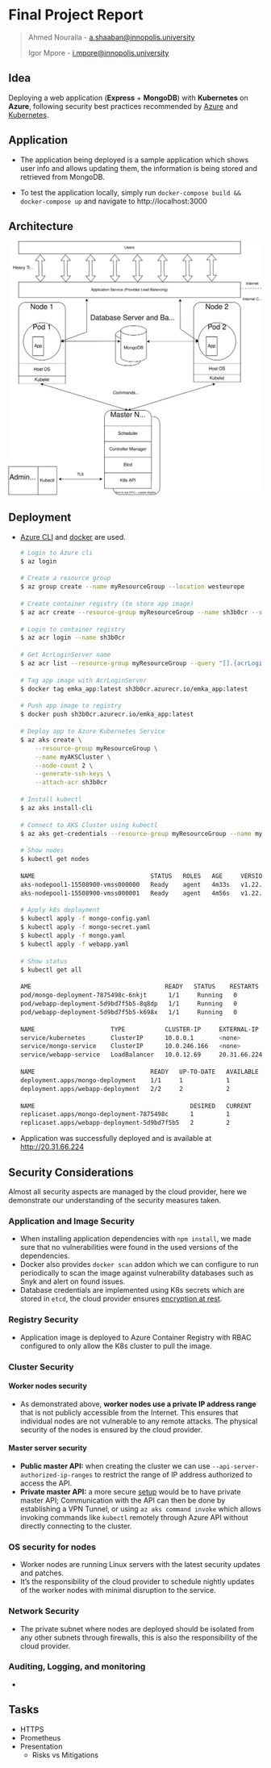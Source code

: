 # Final Project Report

> Ahmed Nouralla - a.shaaban@innopolis.university
>
> Igor Mpore - i.mpore@innopolis.university

## Idea

Deploying a web application (**Express** + **MongoDB**) with **Kubernetes** on **Azure**, following security best practices recommended by [Azure](https://docs.microsoft.com/en-us/azure/aks/concepts-security) and [Kubernetes](https://kubernetes.io/docs/tasks/administer-cluster/securing-a-cluster/).

## Application

- The application being deployed is a sample application which shows user info and allows updating them, the information is being stored and retrieved from MongoDB.

- To test the application locally, simply run `docker-compose build && docker-compose up` and navigate to http://localhost:3000

## Architecture

![diagram](./architecture.svg)



## Deployment

- [Azure CLI](https://docs.microsoft.com/en-us/cli/azure/install-azure-cli) and [docker](https://docs.docker.com/get-docker/) are used.

  ```bash
  # Login to Azure cli
  $ az login
  
  # Create a resource group
  $ az group create --name myResourceGroup --location westeurope
  
  # Create container registry (to store app image)
  $ az acr create --resource-group myResourceGroup --name sh3b0cr --sku Basic
  
  # Login to container registry
  $ az acr login --name sh3b0cr
  
  # Get AcrLoginServer name
  $ az acr list --resource-group myResourceGroup --query "[].{acrLoginServer:loginServer}" --output table
  
  # Tag app image with AcrLoginServer
  $ docker tag emka_app:latest sh3b0cr.azurecr.io/emka_app:latest
  
  # Push app image to registry
  $ docker push sh3b0cr.azurecr.io/emka_app:latest
  
  # Deploy app to Azure Kubernetes Service
  $ az aks create \
      --resource-group myResourceGroup \
      --name myAKSCluster \
      --node-count 2 \
      --generate-ssh-keys \
      --attach-acr sh3b0cr
      
  # Install kubectl
  $ az aks install-cli
  
  # Connect to AKS Cluster using kubectl 
  $ az aks get-credentials --resource-group myResourceGroup --name myAKSCluster
  
  # Show nodes
  $ kubectl get nodes
  
  NAME                                STATUS   ROLES   AGE     VERSION
  aks-nodepool1-15508900-vmss000000   Ready    agent   4m33s   v1.22.6
  aks-nodepool1-15508900-vmss000001   Ready    agent   4m56s   v1.22.6
  
  # Apply k8s deployment
  $ kubectl apply -f mongo-config.yaml
  $ kubectl apply -f mongo-secret.yaml
  $ kubectl apply -f mongo.yaml
  $ kubectl apply -f webapp.yaml
  
  # Show status
  $ kubectl get all
  
  AME                                     READY   STATUS    RESTARTS   AGE
  pod/mongo-deployment-7875498c-6nkjt      1/1     Running   0          52m
  pod/webapp-deployment-5d9bd7f5b5-8q8dp   1/1     Running   0          52m
  pod/webapp-deployment-5d9bd7f5b5-k698x   1/1     Running   0          52m
  
  NAME                     TYPE           CLUSTER-IP     EXTERNAL-IP    PORT(S)        AGE
  service/kubernetes       ClusterIP      10.0.0.1       <none>         443/TCP        106m
  service/mongo-service    ClusterIP      10.0.246.166   <none>         27017/TCP      52m
  service/webapp-service   LoadBalancer   10.0.12.69     20.31.66.224   80:30100/TCP   52m
  
  NAME                                READY   UP-TO-DATE   AVAILABLE   AGE
  deployment.apps/mongo-deployment    1/1     1            1           52m
  deployment.apps/webapp-deployment   2/2     2            2           52m
  
  NAME                                           DESIRED   CURRENT   READY   AGE
  replicaset.apps/mongo-deployment-7875498c      1         1         1       52m
  replicaset.apps/webapp-deployment-5d9bd7f5b5   2         2         2       52m
  
  ```

- Application was successfully deployed and is available at http://20.31.66.224



## Security Considerations

Almost all security aspects are managed by the cloud provider, here we demonstrate our understanding of the security measures taken.

### Application and Image Security

- When installing application dependencies with `npm install`, we made sure that no vulnerabilities were found in the used versions of the dependencies.
- Docker also provides `docker scan` addon which we can configure to run periodically to scan the image against vulnerability databases such as Snyk and alert on found issues.
- Database credentials are implemented using K8s secrets which are stored in `etcd`, the cloud provider ensures [encryption at rest](https://docs.microsoft.com/en-us/azure/aks/concepts-security#:~:text=Etcd%20store%20is%20fully%20managed%20by%20AKS%20and%20data%20is%20encrypted%20at%20rest%20within%20the%20Azure%20platform.).

### Registry Security

- Application image is deployed to Azure Container Registry with RBAC configured to only allow the K8s cluster to pull the image.

### Cluster Security

#### Worker nodes security

- As demonstrated above, **worker nodes use a private IP address range** that is not publicly accessible from the Internet. This ensures that individual nodes are not vulnerable to any remote attacks. The physical security of the nodes is ensured by the cloud provider.

#### Master server security

- **Public master API:** when creating the cluster we can use `--api-server-authorized-ip-ranges`  to restrict the range of IP address authorized to access the API.
- **Private master API:** a more secure [setup](https://docs.microsoft.com/en-us/azure/aks/private-clusters) would be to have private master API; Communication with the API can then be done by establishing a VPN Tunnel, or using  `az aks command invoke` which allows invoking commands like `kubectl` remotely through Azure API without directly connecting to the cluster.

### OS security for nodes

- Worker nodes are running Linux servers with the latest security updates and patches.
- It’s the responsibility of the cloud provider to schedule nightly updates of the worker nodes with minimal disruption to the service.

### Network Security

- The private subnet where nodes are deployed should be isolated from any other subnets through firewalls, this is also the responsibility of the cloud provider.

### Auditing, Logging, and monitoring

- 





## Tasks

- HTTPS
- Prometheus
- Presentation
  - Risks vs Mitigations


